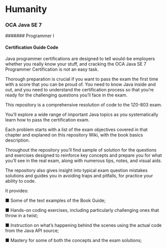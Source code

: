 # Humanity


### OCA Java SE 7

####### Programmer I


#### Certification Guide Code


Java programmer certifications are designed to tell would-be employers whether you
really know your stuff, and cracking the OCA Java SE 7 Programmer Certification is
not an easy task.

Thorough preparation is crucial if you want to pass the exam the first
time with a score that you can be proud of. You need to know Java inside and out, and
you need to understand the certification process so that you’re ready for the challenging
questions you’ll face in the exam.

This repository is a comprehensive resolution of code to the 1Z0-803 exam.

You’ll explore a wide range of important Java topics as you systematically learn how
to pass the certification exam.

Each problem starts with a list of the exam objectives covered in that chapter and explaned
on this repository Wiki, with the book basics description.

Throughout the repository you’ll find sample of solution for the questions and exercises
designed to reinforce key concepts and prepare you for what you’ll see in the real exam,
along with numerous tips, notes, and visual aids.

The repository also gives insight into typical exam question mistakes solutions and guides you in
avoiding traps and pitfalls, for practice your ability to code.


It provides:

■ Some of the text examples of the Book Guide;

■ Hands-on coding exercises, including particularly challenging ones that throw
in a twist;

■ Instruction on what’s happening behind the scenes using the actual code from
the Java API source;

■ Mastery for some of both the concepts and the exam solutions;
